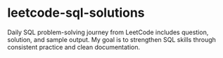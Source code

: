 # leetcode-sql-solutions
Daily SQL problem-solving journey from LeetCode includes question, solution, and sample output. My goal is to strengthen SQL skills through consistent practice and clean documentation.
